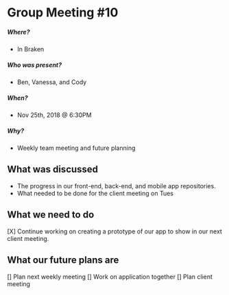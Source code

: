 # Group Meeting #10
##### Where?
* In Braken
##### Who was present?
* Ben, Vanessa, and Cody
##### When?
* Nov 25th, 2018 @ 6:30PM
##### Why?
* Weekly team meeting and future planning

## What was discussed
* The progress in our front-end, back-end, and mobile app repositories.
* What needed to be done for the client meeting on Tues

## What we need to do
[X] Continue working on creating a prototype of our app to show in our next client meeting.

## What our future plans are
[] Plan next weekly meeting 
[] Work on application together 
[] Plan client meeting
